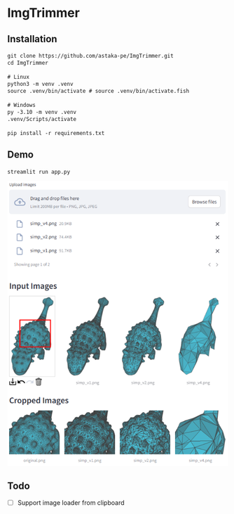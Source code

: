 # ImgTrimmer

## Installation

```
git clone https://github.com/astaka-pe/ImgTrimmer.git
cd ImgTrimmer

# Linux
python3 -m venv .venv
source .venv/bin/activate # source .venv/bin/activate.fish

# Windows
py -3.10 -m venv .venv
.venv/Scripts/activate

pip install -r requirements.txt
```

## Demo

```
streamlit run app.py
```

![Image](docs/demo.png)

## Todo

- [ ] Support image loader from clipboard